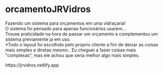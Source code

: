 # orcamentoJRVidros
<p>
Fazendo um sistema para orçamentos em uma vidraçaria!<br>
O sistema foi pensado para apenas funcionários usarem... <br>
Trouxe praticidade na hora de passar um orçamento e complementou um sistema previamente ja em uso. <br>
*Todo o layout foi escolhido pelo proprio cliente a fim de deixar as coisas mais simples e diretas mesmo.. Eu cheguei a fazer coisas mais "complexas", mas ele achou que seria melhor algo mais simples.
</p>
https://jrvidros.netlify.app
